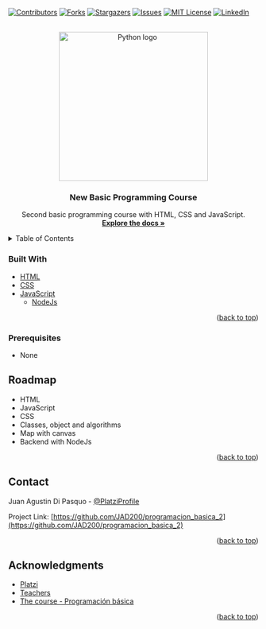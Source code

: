 <div id="top">

  [![Contributors][contributors-shield]][contributors-url]
  [![Forks][forks-shield]][forks-url]
  [![Stargazers][stars-shield]][stars-url]
  [![Issues][issues-shield]][issues-url]
  [![MIT License][license-shield]][license-url]
  [![LinkedIn][linkedin-shield]][linkedin-url]

</div>

<!-- PROJECT LOGO -->
<br />
<div align="center">
  <a href="https://github.com/JAD200/programacion_basica_2" target="blank" referrerpolicy="no-referrer">
    <img src="https://i.imgur.com/fDkhooA.png" alt="Python logo" width="300" >
  </a>

<h3 align="center">New Basic Programming Course</h3>

  <p align="center">
    Second basic programming course with HTML, CSS and JavaScript.
    <br />
    <a href="https://github.com/JAD200/programacion_basica_2" target="blank" referrerpolicy="no-referrer"><strong>Explore the docs »</strong></a>
</div>



<!-- TABLE OF CONTENTS -->
<details>
  <summary>Table of Contents</summary>
  <ol>
    <li><a href="#built-with">Built With</a></li>
    <li><a href="#prerequisites">Prerequisites</a></li>
    <li><a href="#roadmap">Roadmap</a></li>
    <li><a href="#contact">Contact</a></li>
  </ol>
</details>


### Built With

* [HTML](https://developer.mozilla.org/es/docs/Web/HTML)
* [CSS](https://developer.mozilla.org/es/docs/Web/CSS)
* [JavaScript](https://developer.mozilla.org/es/docs/Web/JavaScript)
  * [NodeJs](https://nodejs.org/es/)

<p align="right">(<a href="#top">back to top</a>)</p>



### Prerequisites

* None

<!-- ROADMAP -->
## Roadmap

- HTML
- JavaScript
- CSS
- Classes, object and algorithms
- Map with canvas
- Backend with NodeJs


<p align="right">(<a href="#top">back to top</a>)</p>


<!-- CONTACT -->
## Contact

Juan Agustin Di Pasquo - [@PlatziProfile](https://platzi.com/p/Juan_Di_Pasquo/)

Project Link: [https://github.com/JAD200/programacion_basica_2](https://github.com/JAD200/programacion_basica_2)

<p align="right">(<a href="#top">back to top</a>)</p>


<!-- ACKNOWLEDGMENTS -->
## Acknowledgments

* [Platzi](https://platzi.com/)
* [Teachers](https://platzi.com/profes/programming-teachers-top/)
* [The course - Programación básica](https://platzi.com/cursos/programacion-basica/)

<p align="right">(<a href="#top">back to top</a>)</p>


<!-- MARKDOWN LINKS & IMAGES -->
<!-- https://www.markdownguide.org/basic-syntax/#reference-style-links -->
[contributors-shield]: https://img.shields.io/github/contributors/JAD200/programacion_basica_2.svg?style=flat-square
[contributors-url]: https://github.com/JAD200/programacion_basica_2/graphs/contributors
[forks-shield]: https://img.shields.io/github/forks/JAD200/programacion_basica_2.svg?style=flat-square
[forks-url]: https://github.com/JAD200/programacion_basica_2/network/members
[stars-shield]: https://img.shields.io/github/stars/JAD200/programacion_basica_2.svg?style=flat-square
[stars-url]: https://github.com/JAD200/programacion_basica_2/stargazers
[issues-shield]: https://img.shields.io/github/issues/JAD200/programacion_basica_2.svg?style=flat-square
[issues-url]: https://github.com/JAD200/programacion_basica_2/issues
[license-shield]: https://img.shields.io/github/license/JAD200/programacion_basica_2.svg?style=flat-square
[license-url]: https://github.com/JAD200/programacion_basica_2/blob/master/LICENSE.txt
<!-- LinkedIn -->
[linkedin-shield]: https://img.shields.io/badge/-LinkedIn-black.svg?style=for-the-badge&logo=linkedin&colorB=blue
[linkedin-url]: https://linkedin.com/in/juan-agustin-di-pasquo-jad
